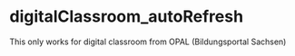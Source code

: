 # digitalClassroom_autoRefresh
This only works for digital classroom from OPAL (Bildungsportal Sachsen)
